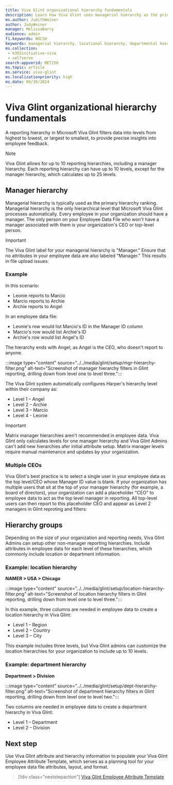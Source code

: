 ```yaml
---
title: Viva Glint organizational hierarchy fundamentals
description: Learn how Viva Glint uses managerial hierarchy as the primary hierarchy ranking and processes the levels automatically, with a capacity of up to 10 levels.
ms.author: JudithWeiner
author: JudyWeiner
manager: MelissaBarry
audience: admin
f1.keywords: NOCSH
keywords: managerial hierarchy, locational hierarchy, departmental hierarchy, matrix hierarchies
ms.collection: 
 - m365initiative-viva
 - selfserve
search-appverid: MET150
ms.topic: article
ms.service: viva-glint
ms.localizationpriority: high
ms.date: 09/30/2024
---
```


# Viva Glint organizational hierarchy fundamentals

A reporting hierarchy in Microsoft Viva Glint filters data into levels from highest to lowest, or largest to smallest, to provide precise insights into employee feedback. 

> [!NOTE]
> Viva Glint allows for up to 10 reporting hierarchies, including a manager hierarchy. Each reporting hierarchy can have up to 10 levels, except for the manager hierarchy, which calculates up to 25 levels.

## Manager hierarchy

Managerial hierarchy is typically used as the primary hierarchy ranking. Managerial hierarchy is the only hierarchical level that Microsoft Viva Glint processes automatically. Every employee in your organization should have a manager. The only person on your Employee Data File who won't have a manager associated with them is your organization's CEO or top-level person. 

> [!IMPORTANT]
> The Viva Glint label for your managerial hierarchy is "Manager." Ensure that no attributes in your employee data are also labeled "Manager." This results in file upload issues.

### Example

In this scenario:
  - Leonie reports to Marcio
  - Marcio reports to Archie
  - Archie reports to Angel

In an employee data file:
  - Leonie's row would list Marcio's ID in the Manager ID column 
  - Marcio's row would list Archie's ID
  - Archie's row would list Angel's ID
 
 The hierarchy ends with Angel, as Angel is the CEO, who doesn't report to anyone.

:::image type="content" source="../../media/glint/setup/mgr-hierarchy-filter.png" alt-text="Screenshot of manager hierarchy filters in Glint reporting, drilling down from level one to level three.":::

The Viva Glint system automatically configures Harper's hierarchy level within their company as:

- Level 1 – Angel
- Level 2 – Archie
- Level 3 – Marcio
- Level 4 - Leonie

> [!IMPORTANT]
> Matrix manager hierarchies aren't recommended in employee data. Viva Glint only calculates levels for one manager hierarchy and Viva Glint Admins can't add new hierarchies afer initial attribute setup. Matrix manager levels require manual maintenance and updates by your organization.

### Multiple CEOs

Viva Glint's best practice is to select a single user in your employee data as the top level/CEO whose Manager ID value is blank. If your organization has multiple users that sit at the top of your manager hierarchy (for example, a board of directors), your organization can add a placeholder "CEO" to employee data to act as the top level manager in reporting. All top-level users can then report to this placeholder CEO and appear as Level 2 managers in Glint reproting and filters:





## Hierarchy groups

Depending on the size of your organization and reporting needs, Viva Glint Admins can setup other non-manager reporting hierarchies. Include attributes in employee data for each level of these hierarchies, which commonly include location or department information.

### Example: location hierarchy

**NAMER > USA > Chicago**

:::image type="content" source="../../media/glint/setup/location-hierarchy-filter.png" alt-text="Screenshot of location hierarchy filters in Glint reporting, drilling down from level one to level three.":::

In this example, three columns are needed in employee data to create a location hierarchy in Viva Glint:

- Level 1 – Region
- Level 2 – Country
- Level 3 – City

This example includes three levels, but Viva Glint admins can customize the location hierarchies for your organization to include up to 10 levels.

### Example: department hierarchy

**Department > Division**

:::image type="content" source="../../media/glint/setup/dept-hierarchy-filter.png" alt-text="Screenshot of department hierarchy filters in Glint reporting, drilling down from level one to level two.":::

Two columns are needed in employee data to create a department hierarchy in Viva Glint:

- Level 1 – Department
- Level 2 – Division

## Next step
Use Viva Glint attribute and hierarchy information to populate your Viva Glint Employee Attribute Template, which serves as a planning tool for your employee data file attributes, layout, and format.

> [!div class="nextstepaction"]
> [Viva Glint Employee Attribute Template](create-employee-attribute-template.md)
